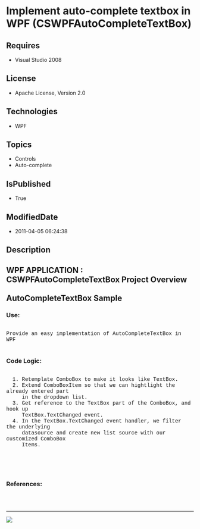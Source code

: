 # Implement auto-complete textbox in WPF (CSWPFAutoCompleteTextBox)
## Requires
* Visual Studio 2008
## License
* Apache License, Version 2.0
## Technologies
* WPF
## Topics
* Controls
* Auto-complete
## IsPublished
* True
## ModifiedDate
* 2011-04-05 06:24:38
## Description

<p style="font-family:Courier New"></p>
<h2>WPF APPLICATION : CSWPFAutoCompleteTextBox Project Overview<br>
<br>
AutoCompleteTextBox Sample<br>
</h2>
<p style="font-family:Courier New"></p>
<h3>Use:</h3>
<p style="font-family:Courier New"><br>
Provide an easy implementation of AutoCompleteTextBox in WPF<br>
&nbsp; <br>
</p>
<h3>Code Logic:</h3>
<p style="font-family:Courier New"><br>
&nbsp; 1. Retemplate ComboBox to make it looks like TextBox.<br>
&nbsp; 2. Extend ComboBoxItem so that we can hightlight the already entered part<br>
&nbsp; &nbsp; &nbsp;in the dropdown list.<br>
&nbsp; 3. Get reference to the TextBox part of the ComboBox, and hook up <br>
&nbsp; &nbsp; &nbsp;TextBox.TextChanged event.<br>
&nbsp; 4. In the TextBox.TextChanged event handler, we filter the underlying <br>
&nbsp; &nbsp; &nbsp;datasource and create new list source with our customized ComboBox<br>
&nbsp; &nbsp; &nbsp;Items.<br>
&nbsp; <br>
<br>
<br>
&nbsp; </p>
<h3>References:</h3>
<p style="font-family:Courier New"><br>
<br>
</p>
<hr>
<div><a href="http://go.microsoft.com/?linkid=9759640" style="margin-top:3px"><img src="http://bit.ly/onecodelogo">
</a></div>
